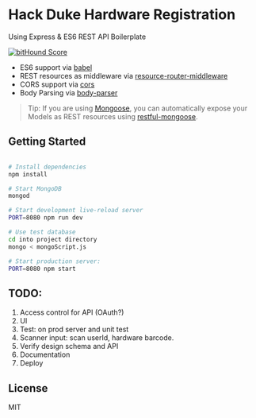 Hack Duke Hardware Registration 
==================================
Using Express & ES6 REST API Boilerplate

[![bitHound Score](https://www.bithound.io/github/developit/express-es6-rest-api/badges/score.svg)](https://www.bithound.io/github/developit/express-es6-rest-api)

- ES6 support via [babel](https://babeljs.io)
- REST resources as middleware via [resource-router-middleware](https://github.com/developit/resource-router-middleware)
- CORS support via [cors](https://github.com/troygoode/node-cors)
- Body Parsing via [body-parser](https://github.com/expressjs/body-parser)

> Tip: If you are using [Mongoose](https://github.com/Automattic/mongoose), you can automatically expose your Models as REST resources using [restful-mongoose](https://git.io/restful-mongoose).

Getting Started
---------------

```sh

# Install dependencies
npm install

# Start MongoDB
mongod

# Start development live-reload server
PORT=8080 npm run dev

# Use test database
cd into project directory   
mongo < mongoScript.js   

# Start production server:
PORT=8080 npm start
```
TODO:
-----
1. Access control for API (OAuth?)   
2. UI   
3. Test: on prod server and unit test   
4. Scanner input: scan userId, hardware barcode.   
5. Verify design schema and API   
6. Documentation   
7. Deploy   

License
-------

MIT
